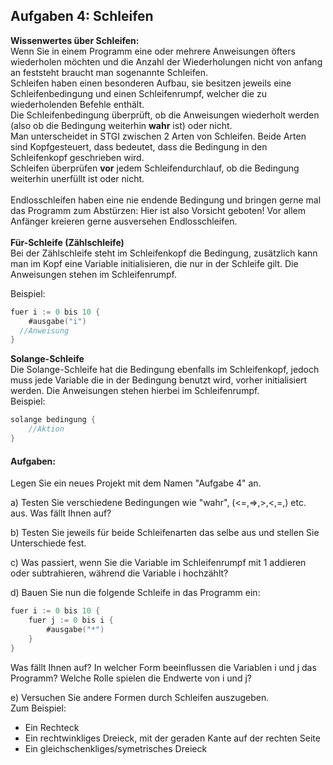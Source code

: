 ## Aufgaben 4: Schleifen

<strong> Wissenwertes über Schleifen: </strong><BR>
Wenn Sie in einem Programm eine oder mehrere Anweisungen öfters wiederholen 
möchten und die Anzahl der Wiederholungen nicht von anfang an feststeht braucht man
sogenannte Schleifen. <BR>
Schleifen haben einen besonderen Aufbau, sie besitzen jeweils eine Schleifenbedingung
und einen Schleifenrumpf, welcher die zu wiederholenden Befehle enthält.<BR>
Die Schleifenbedingung überprüft, ob die Anweisungen wiederholt werden (also ob die Bedingung
weiterhin <strong>wahr</strong> ist) oder nicht. <BR>
Man unterscheidet in STGI zwischen 2 Arten von Schleifen. Beide Arten sind Kopfgesteuert, dass 
bedeutet, dass die Bedingung in den Schleifenkopf geschrieben wird. 
<BR>
Schleifen überprüfen <strong>vor</strong> jedem Schleifendurchlauf, ob die Bedingung 
weiterhin unerfüllt ist oder nicht.
<BR>
<BR>
Endlosschleifen haben eine nie endende Bedingung und bringen gerne mal das Programm zum
Abstürzen: Hier ist also Vorsicht geboten! Vor allem Anfänger kreieren gerne ausversehen
Endlosschleifen.
<BR>
<BR>
<strong>Für-Schleife (Zählschleife)</strong> <BR>
Bei der Zählschleife steht im Schleifenkopf die Bedingung, zusätzlich kann man
im Kopf eine Variable initialisieren, die nur in der Schleife gilt. Die Anweisungen
stehen im Schleifenrumpf.

Beispiel:
  
```go
fuer i := 0 bis 10 {
    #ausgabe("i")
  //Anweisung
}
```

<strong>Solange-Schleife</strong> <BR>
Die Solange-Schleife hat die Bedingung ebenfalls im Schleifenkopf, jedoch muss jede Variable 
die in der Bedingung benutzt wird, vorher initialisiert werden. Die Anweisungen
stehen hierbei im Schleifenrumpf. <BR>
Beispiel: <BR>
```go
solange bedingung {
    //Aktion 
}
```


#### Aufgaben: <BR>
Legen Sie ein neues Projekt mit dem Namen "Aufgabe 4" an.<BR>

a) Testen Sie verschiedene Bedingungen wie "wahr", (<=,=>,>,<,=,) etc. aus. Was fällt Ihnen auf?<BR>

b) Testen Sie jeweils für beide Schleifenarten das selbe aus 
und stellen Sie Unterschiede fest.<BR>

c) Was passiert, wenn Sie die Variable im Schleifenrumpf mit 1 addieren oder subtrahieren, während
die Variable i hochzählt?<BR>

d) Bauen Sie nun die folgende Schleife in das Programm ein:

```go
fuer i := 0 bis 10 {
    fuer j := 0 bis i {
        #ausgabe("*")
    }
}
```
Was fällt Ihnen auf? In welcher Form beeinflussen die Variablen i und j das Programm?
Welche Rolle spielen die Endwerte von i und j?

e) Versuchen Sie andere Formen durch Schleifen auszugeben.<BR>
Zum Beispiel: <BR>
* Ein Rechteck
* Ein rechtwinkliges Dreieck, mit der geraden Kante auf der rechten Seite
* Ein gleichschenkliges/symetrisches Dreieck

               